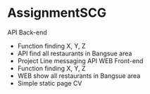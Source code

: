 # AssignmentSCG

API Back-end
- Function finding X, Y, Z
- API find all restaurants in Bangsue area
- Project Line messaging API
WEB Front-end
- Function finding X, Y, Z
- WEB show all restaurants in Bangsue area
- Simple static page CV
